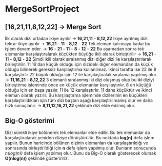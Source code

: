 # MergeSortProject


## [16,21,11,8,12,22] -> Merge Sort

  İlk olarak dizi ortadan ikiye ayrılır -> **16,21,11**  -  **8,12,22** 
  İkiye ayrılmış dizi tekrar ikiye ayrılır -> **16,21** - **11**  -  **8,12** - **22**
  Tek eleman kalıncaya kadar bu işlem devam eder. -> **16** - **21** - **11**  -  **8** - **12** - **22** 
  Bu aşamadan sonra tek elemanlar karşılaştıralarak küçükten büyüğe ikili olarak birleştirilir -> **16,21** - **11**  -  **8,12** - **22**
  Şimdi ikili olarak sıralanmış dizi diğer dizi ile karşılaştırılarak birleştirilir. 11 16'dan küçük olduğu için dizideki diğer elemandan da küçük olduğu bilinerek gereksiz karşılaştırma kullanılmaz. İkinci tarafta ise 22 ile 8 karşılaştırlır 22 büyük olduğu için 12 ile karşılaştıralak sıralama yapılmış olur. -> **11,16,21** - **8,12,22**
  3 elemanlı sıralanmış iki dizi oluşmuş olup bu iki diziyi birleştirme işleminde önce en küçük elemanlar karşılaştırılır. 8 en küçüğü olduğu için en başa yazılır. 11 ile 12 karşılaştırlır. 11 daha küçüktür ve ikinci eleman olarak yazılır. Bu karşılaştırma işleminde dizilerinin en küçükleri karşılaştırıldıkları için tüm dizi baştan aşağı karşılaştırılmamış olur ve daha hızlı sonuçlanır. -> **8,11,12,16,21,22** şeklinde dizi elde edilmiş olur. 
  
  
## Big-O gösterimi

  Dizi sürekli ikiye bölünerek tek elemanlar elde edilir. Bu tek elemanlar da karşılaştıralarak yeniden diziye dönüştürülür. Bu noktada **log(n)** defa işlem yapılır. Bunun haricinde bölünen dizinin elemanları da karşılaştırıldığı ve sonrasında birleştirildiği için **n** defa işlem yapılmış olur.
  Bunların sonucunda *n(log(n))* defa işlem yapılmış olur.
  Bunu da Big-O olarak gösterecek olursak **O(nlog(n))** şeklinde gösteriririz.
